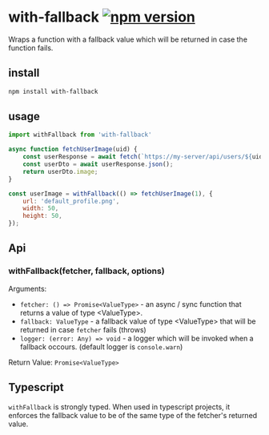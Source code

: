 # with-fallback [![npm version](https://badge.fury.io/js/with-fallback.svg)](https://badge.fury.io/js/with-fallback)

Wraps a function with a fallback value which will be returned in case the function fails.

## install

```bash
npm install with-fallback
```

## usage

```js
import withFallback from 'with-fallback'

async function fetchUserImage(uid) {
    const userResponse = await fetch(`https://my-server/api/users/${uid}`);
    const userDto = await userResponse.json();
    return userDto.image;
}

const userImage = withFallback(() => fetchUserImage(1), {
    url: 'default_profile.png',
    width: 50,
    height: 50,
});
```

## Api

### withFallback(fetcher, fallback, options)

Arguments:
 - `fetcher: () => Promise<ValueType>` - an async / sync function that returns a value of type \<ValueType>.
 - `fallback: ValueType` - a fallback value of type \<ValueType> that will be returned in case `fetcher` fails (throws)
 - `logger: (error: Any) => void` - a logger which will be invoked when a fallback occours.
 (default logger is `console.warn`)

Return Value: `Promise<ValueType>`

## Typescript
`withFallback` is strongly typed. When used in typescript projects, it enforces the fallback value to be of the same type of the fetcher's returned value.
